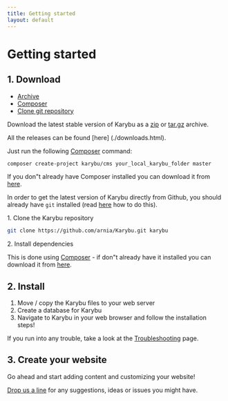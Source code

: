 ```yaml
---
title: Getting started
layout: default
---
```


<script type="text/javascript">
    $(document).ready(function(){
        var tabs_nav = $("#toc_1").next("ul");
        tabs_nav.addClass("nav nav-tabs");
        tabs_nav.find("li:first").addClass("active");
        tabs_nav.find("li a").attr("data-toggle", "tab");

        var tabs = $("#toc_1").nextUntil("#toc_2",".tab-pane");
        tabs.each(function(){
            if(!$(this).attr("id")) return;
            var content = $(this).nextUntil(".tab-pane","p, div");
            content.appendTo($(this));
        });
        tabs.wrapAll("<div class='tab-content'></div>");
        tabs.first().addClass("active");

    });
</script>

# Getting started

## 1. Download

* [Archive](#archive)
* [Composer](#composer)
* [Clone git repository](#clone_git)

<div id="archive" class="tab-pane"></div>

Download the latest stable version of Karybu as a [zip](https://github.com/arnia/Karybu/archive/master.zip) or [tar.gz](https://github.com/arnia/Karybu/archive/master.tar.gz) archive.

All the releases can be found [here] (./downloads.html).


<div id="composer" class="tab-pane"></div>

Just run the following [Composer](getcomposer.org) command:

```sh
composer create-project karybu/cms your_local_karybu_folder master
```

If you don"t already have Composer installed you can download it from [here](http://getcomposer.org/download/).

<div id="clone_git" class="tab-pane"></div>

In order to get the latest version of Karybu directly from Github, you should already have `git` installed (read [here](https://help.github.com/articles/set-up-git) how to do this).

1\. Clone the Karybu repository

```sh
git clone https://github.com/arnia/Karybu.git karybu
```

2\. Install dependencies

This is done using [Composer](getcomposer.org) - if don"t already have it installed you can download it from [here](http://getcomposer.org/download/).

</span>

<div class="tab-pane"></div>

## 2. Install

1. Move / copy the Karybu files to your web server
2. Create a database for Karybu
3. Navigate to Karybu in your web browser and follow the installation steps!

If you run into any trouble, take a look at the [Troubleshooting](docs/troubleshooting.html) page.

## 3. Create your website

Go ahead and start adding content and customizing your website!

[Drop us a line](contribute.html) for any suggestions, ideas or issues you might have.
